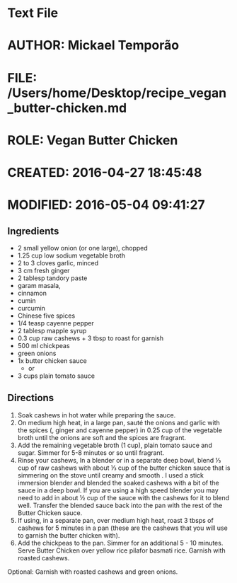# Text File
# AUTHOR:   Mickael Temporão
# FILE:     /Users/home/Desktop/recipe_vegan_butter-chicken.md
# ROLE:     Vegan Butter Chicken
# CREATED:  2016-04-27 18:45:48
# MODIFIED: 2016-05-04 09:41:27

## Ingredients
- 2 small yellow onion (or one large), chopped
- 1.25 cup low sodium vegetable broth
- 2 to 3 cloves garlic, minced
- 3 cm fresh ginger
- 2 tablesp tandory paste
- garam masala,
- cinnamon
- cumin
- curcumin
- Chinese five spices
- 1/4 teasp cayenne pepper
- 2 tablesp mapple syrup
- 0.3 cup raw cashews + 3 tbsp to roast for garnish
- 500 ml chickpeas
- green onions
- 1x butter chicken sauce
    - or
- 3 cups plain tomato sauce

## Directions
1. Soak cashews in hot water while preparing the sauce.
2. On medium high heat, in a large pan, sauté the onions and garlic with the spices (, ginger and cayenne pepper) in 0.25 cup of the vegetable broth until the onions are soft and the spices are fragrant.
3. Add the remaining vegetable broth (1 cup), plain tomato sauce and sugar. Simmer for 5-8 minutes or so until fragrant.
4. Rinse your cashews, In a blender or in a separate deep bowl, blend ⅓ cup of raw cashews with about ⅓ cup of the butter chicken sauce that is simmering on the stove until creamy and smooth . I used a stick immersion blender and blended the soaked cashews with a bit of the sauce in a deep bowl. If you are using a high speed blender you may need to add in about ½ cup of the sauce with the cashews for it to blend well. Transfer the blended sauce back into the pan with the rest of the Butter Chicken sauce.
5. If using, in a separate pan, over medium high heat, roast 3 tbsps of cashews for 5 minutes in a pan (these are the cashews that you will use to garnish the butter chicken with).
6. Add the chickpeas to the pan. Simmer for an additional 5 - 10 minutes. Serve Butter Chicken over yellow rice pilafor basmati rice. Garnish with roasted cashews.

Optional: Garnish with roasted cashews and green onions.
